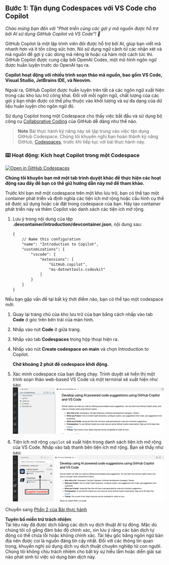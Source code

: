 ## Bước 1: Tận dụng Codespaces với VS Code cho Copilot

_Chào mừng bạn đến với "Phát triển cùng các gợi ý mã nguồn được hỗ trợ bởi AI sử dụng GitHub Copilot và VS Code"! :wave:_

GitHub Copilot là một lập trình viên đôi được hỗ trợ bởi AI, giúp bạn viết mã nhanh hơn và ít tốn công sức hơn. Nó sử dụng ngữ cảnh từ các nhận xét và mã nguồn để gợi ý các dòng mã riêng lẻ hoặc cả hàm một cách tức thì. GitHub Copilot được cung cấp bởi OpenAI Codex, một mô hình ngôn ngữ được huấn luyện trước do OpenAI tạo ra.

**Copilot hoạt động với nhiều trình soạn thảo mã nguồn, bao gồm VS Code, Visual Studio, JetBrains IDE, và Neovim.**

Ngoài ra, GitHub Copilot được huấn luyện trên tất cả các ngôn ngữ xuất hiện trong các kho lưu trữ công khai. Đối với mỗi ngôn ngữ, chất lượng của các gợi ý bạn nhận được có thể phụ thuộc vào khối lượng và sự đa dạng của dữ liệu huấn luyện cho ngôn ngữ đó.

Sử dụng Copilot trong một Codespace cho thấy việc bắt đầu và sử dụng bộ công cụ [Collaborative Coding](https://github.com/features#features-collaboration) của GitHub dễ dàng như thế nào.

> **Note**
> Bài thực hành kỹ năng này sẽ tập trung vào việc tận dụng GitHub Codespace. Chúng tôi khuyến nghị bạn hoàn thành kỹ năng GitHub, [Codespaces](https://github.com/skills/code-with-codespaces), trước khi tiếp tục với bài thực hành này.

### ⌨️ Hoạt động: Kích hoạt Copilot trong một Codespace

[![Open in GitHub Codespaces](https://github.com/codespaces/badge.svg)](https://codespaces.new/microsoft/mastering-github-copilot-for-dotnet-csharp-developers?devcontainer_path=.devcontainer%2Fintroduction%2Fdevcontainer.json)

**Chúng tôi khuyên bạn mở một tab trình duyệt khác để thực hiện các hoạt động sau đây để bạn có thể giữ hướng dẫn này mở để tham khảo.**

Trước khi bạn mở một codespace trên một kho lưu trữ, bạn có thể tạo một container phát triển và định nghĩa các tiện ích mở rộng hoặc cấu hình cụ thể sẽ được sử dụng hoặc cài đặt trong codespace của bạn. Hãy tạo container phát triển này và thêm Copilot vào danh sách các tiện ích mở rộng.

1. Lưu ý trong nội dung của tệp **.devcontainer/introduction/devcontainer.json**, nội dung sau:
   ```
   {
       // Name this configuration
       "name": "Introduction to Copilot",
       "customizations": {
           "vscode": {
               "extensions": [
                   "GitHub.copilot",
                   "ms-dotnettools.csdevkit"
               ]
           }
       }
   }
   ```

Nếu bạn gặp vấn đề tại bất kỳ thời điểm nào, bạn có thể tạo một codespace mới:

1. Quay lại trang chủ của kho lưu trữ của bạn bằng cách nhấp vào tab **Code** ở góc trên bên trái của màn hình.
1. Nhấp vào nút **Code** ở giữa trang.
1. Nhấp vào tab **Codespaces** trong hộp thoại hiện ra.
1. Nhấp vào nút **Create codespace on main** và chọn Introduction to Copilot.

   **Chờ khoảng 2 phút để codespace khởi động.**

1. Xác minh codespace của bạn đang chạy. Trình duyệt sẽ hiển thị một trình soạn thảo web-based VS Code và một terminal sẽ xuất hiện như sau:
   ![Screen Shot 2023-03-09 at 9 09 07 AM](../../../../03-Introduction-to-GitHub-Copilot/steps/img/1-skills-0.png)
1. Tiện ích mở rộng `copilot` sẽ xuất hiện trong danh sách tiện ích mở rộng của VS Code. Nhấp vào tab thanh bên tiện ích mở rộng. Bạn sẽ thấy như sau:
   ![Screen Shot 2023-03-09 at 9 04 13 AM](../../../../03-Introduction-to-GitHub-Copilot/steps/img/1-skills-1.png)

Chuyển sang [Phần 2 của Bài thực hành](./2-skills-dotnet.md)

**Tuyên bố miễn trừ trách nhiệm**:  
Tài liệu này đã được dịch bằng các dịch vụ dịch thuật AI tự động. Mặc dù chúng tôi cố gắng đảm bảo độ chính xác, xin lưu ý rằng các bản dịch tự động có thể chứa lỗi hoặc không chính xác. Tài liệu gốc bằng ngôn ngữ bản địa nên được coi là nguồn đáng tin cậy nhất. Đối với các thông tin quan trọng, khuyến nghị sử dụng dịch vụ dịch thuật chuyên nghiệp từ con người. Chúng tôi không chịu trách nhiệm cho bất kỳ sự hiểu lầm hoặc diễn giải sai nào phát sinh từ việc sử dụng bản dịch này.